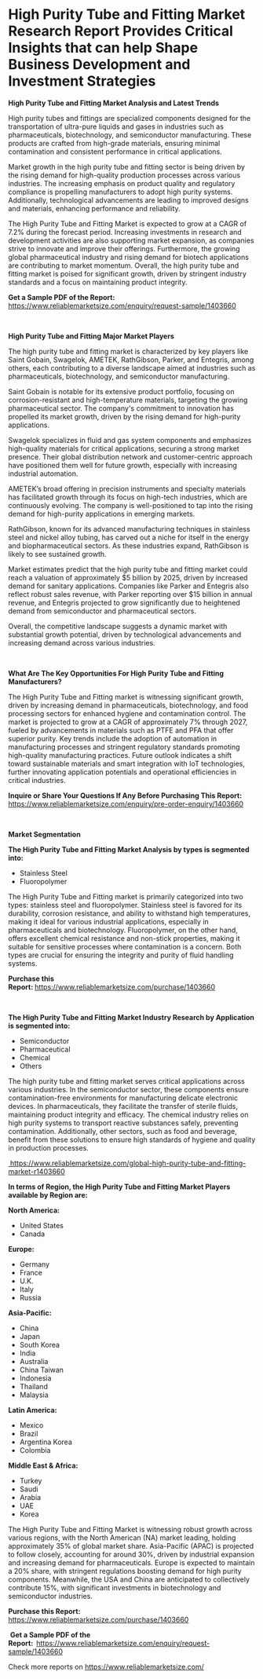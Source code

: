 <p><h1>High Purity Tube and Fitting Market Research Report Provides Critical Insights that can help Shape Business Development and Investment Strategies</h1></p><p><strong>High Purity Tube and Fitting Market Analysis and Latest Trends</strong></p>
<p><p>High purity tubes and fittings are specialized components designed for the transportation of ultra-pure liquids and gases in industries such as pharmaceuticals, biotechnology, and semiconductor manufacturing. These products are crafted from high-grade materials, ensuring minimal contamination and consistent performance in critical applications. </p><p>Market growth in the high purity tube and fitting sector is being driven by the rising demand for high-quality production processes across various industries. The increasing emphasis on product quality and regulatory compliance is propelling manufacturers to adopt high purity systems. Additionally, technological advancements are leading to improved designs and materials, enhancing performance and reliability. </p><p>The High Purity Tube and Fitting Market is expected to grow at a CAGR of 7.2% during the forecast period. Increasing investments in research and development activities are also supporting market expansion, as companies strive to innovate and improve their offerings. Furthermore, the growing global pharmaceutical industry and rising demand for biotech applications are contributing to market momentum. Overall, the high purity tube and fitting market is poised for significant growth, driven by stringent industry standards and a focus on maintaining product integrity.</p></p>
<p><strong>Get a Sample PDF of the Report:&nbsp;</strong> <a href="https://www.reliablemarketsize.com/enquiry/request-sample/1403660?utm_campaign=1133&utm_medium=2&utm_source=Github&utm_content=ia&utm_term=13012025&utm_id=high-purity-tube-and-fitting">https://www.reliablemarketsize.com/enquiry/request-sample/1403660</a></p>
<p>&nbsp;</p>
<p><strong>High Purity Tube and Fitting Major Market Players</strong></p>
<p><p>The high purity tube and fitting market is characterized by key players like Saint Gobain, Swagelok, AMETEK, RathGibson, Parker, and Entegris, among others, each contributing to a diverse landscape aimed at industries such as pharmaceuticals, biotechnology, and semiconductor manufacturing.</p><p>Saint Gobain is notable for its extensive product portfolio, focusing on corrosion-resistant and high-temperature materials, targeting the growing pharmaceutical sector. The company's commitment to innovation has propelled its market growth, driven by the rising demand for high-purity applications.</p><p>Swagelok specializes in fluid and gas system components and emphasizes high-quality materials for critical applications, securing a strong market presence. Their global distribution network and customer-centric approach have positioned them well for future growth, especially with increasing industrial automation.</p><p>AMETEK’s broad offering in precision instruments and specialty materials has facilitated growth through its focus on high-tech industries, which are continuously evolving. The company is well-positioned to tap into the rising demand for high-purity applications in emerging markets.</p><p>RathGibson, known for its advanced manufacturing techniques in stainless steel and nickel alloy tubing, has carved out a niche for itself in the energy and biopharmaceutical sectors. As these industries expand, RathGibson is likely to see sustained growth.</p><p>Market estimates predict that the high purity tube and fitting market could reach a valuation of approximately $5 billion by 2025, driven by increased demand for sanitary applications. Companies like Parker and Entegris also reflect robust sales revenue, with Parker reporting over $15 billion in annual revenue, and Entegris projected to grow significantly due to heightened demand from semiconductor and pharmaceutical sectors.</p><p>Overall, the competitive landscape suggests a dynamic market with substantial growth potential, driven by technological advancements and increasing demand across various industries.</p></p>
<p>&nbsp;</p>
<p><strong>What Are The Key Opportunities For High Purity Tube and Fitting Manufacturers?</strong></p>
<p><p>The High Purity Tube and Fitting market is witnessing significant growth, driven by increasing demand in pharmaceuticals, biotechnology, and food processing sectors for enhanced hygiene and contamination control. The market is projected to grow at a CAGR of approximately 7% through 2027, fueled by advancements in materials such as PTFE and PFA that offer superior purity. Key trends include the adoption of automation in manufacturing processes and stringent regulatory standards promoting high-quality manufacturing practices. Future outlook indicates a shift toward sustainable materials and smart integration with IoT technologies, further innovating application potentials and operational efficiencies in critical industries.</p></p>
<p><strong>Inquire or Share Your Questions If Any Before Purchasing This Report:</strong> <a href="https://www.reliablemarketsize.com/enquiry/pre-order-enquiry/1403660?utm_campaign=1133&utm_medium=2&utm_source=Github&utm_content=ia&utm_term=13012025&utm_id=high-purity-tube-and-fitting">https://www.reliablemarketsize.com/enquiry/pre-order-enquiry/1403660</a></p>
<p>&nbsp;</p>
<p><strong>Market Segmentation</strong></p>
<p><strong>The High Purity Tube and Fitting Market Analysis by types is segmented into:</strong></p>
<p><ul><li>Stainless Steel</li><li>Fluoropolymer</li></ul></p>
<p><p>The High Purity Tube and Fitting market is primarily categorized into two types: stainless steel and fluoropolymer. Stainless steel is favored for its durability, corrosion resistance, and ability to withstand high temperatures, making it ideal for various industrial applications, especially in pharmaceuticals and biotechnology. Fluoropolymer, on the other hand, offers excellent chemical resistance and non-stick properties, making it suitable for sensitive processes where contamination is a concern. Both types are crucial for ensuring the integrity and purity of fluid handling systems.</p></p>
<p><strong>Purchase this Report:&nbsp;</strong><a href="https://www.reliablemarketsize.com/purchase/1403660?utm_campaign=1133&utm_medium=2&utm_source=Github&utm_content=ia&utm_term=13012025&utm_id=high-purity-tube-and-fitting">https://www.reliablemarketsize.com/purchase/1403660</a></p>
<p>&nbsp;</p>
<p><strong>The High Purity Tube and Fitting Market Industry Research by Application is segmented into:</strong></p>
<p><ul><li>Semiconductor</li><li>Pharmaceutical</li><li>Chemical</li><li>Others</li></ul></p>
<p><p>The high purity tube and fitting market serves critical applications across various industries. In the semiconductor sector, these components ensure contamination-free environments for manufacturing delicate electronic devices. In pharmaceuticals, they facilitate the transfer of sterile fluids, maintaining product integrity and efficacy. The chemical industry relies on high purity systems to transport reactive substances safely, preventing contamination. Additionally, other sectors, such as food and beverage, benefit from these solutions to ensure high standards of hygiene and quality in production processes.</p></p>
<p><a href="https://www.reliablemarketsize.com/global-high-purity-tube-and-fitting-market-r1403660?utm_campaign=1133&utm_medium=2&utm_source=Github&utm_content=ia&utm_term=13012025&utm_id=high-purity-tube-and-fitting">&nbsp;https://www.reliablemarketsize.com/global-high-purity-tube-and-fitting-market-r1403660</a></p>
<p><strong>In terms of Region, the High Purity Tube and Fitting Market Players available by Region are:</strong></p>
<p>
    <p> <strong> North America: </strong>
        <ul>
            <li>United States</li>
            <li>Canada</li>
        </ul>
        </p> 
    <p> <strong> Europe: </strong>
        <ul>
            <li>Germany</li>
            <li>France</li>
            <li>U.K.</li>
            <li>Italy</li>
            <li>Russia</li>
        </ul>
        </p> 
    <p> <strong> Asia-Pacific: </strong>
        <ul>
            <li>China</li>
            <li>Japan</li>
            <li>South Korea</li>
            <li>India</li>
            <li>Australia</li>
            <li>China Taiwan</li>
            <li>Indonesia</li>
            <li>Thailand</li>
            <li>Malaysia</li>
        </ul>
        </p> 
    <p> <strong> Latin America: </strong>
        <ul>
            <li>Mexico</li>
            <li>Brazil</li>
            <li>Argentina Korea</li>
            <li>Colombia</li>
        </ul>
        </p> 
    <p> <strong> Middle East & Africa: </strong>
        <ul>
            <li>Turkey</li>
            <li>Saudi</li>
            <li>Arabia</li>
            <li>UAE</li>
            <li>Korea</li>
        </ul>
    </p>
    </p>
<p><p>The High Purity Tube and Fitting Market is witnessing robust growth across various regions, with the North American (NA) market leading, holding approximately 35% of global market share. Asia-Pacific (APAC) is projected to follow closely, accounting for around 30%, driven by industrial expansion and increasing demand for pharmaceuticals. Europe is expected to maintain a 20% share, with stringent regulations boosting demand for high purity components. Meanwhile, the USA and China are anticipated to collectively contribute 15%, with significant investments in biotechnology and semiconductor industries.</p></p>
<p><strong>Purchase this Report: </strong><a href="https://www.reliablemarketsize.com/purchase/1403660?utm_campaign=1133&utm_medium=2&utm_source=Github&utm_content=ia&utm_term=13012025&utm_id=high-purity-tube-and-fitting">https://www.reliablemarketsize.com/purchase/1403660</a></p>
<p>&nbsp;<strong>Get a Sample PDF of the Report:&nbsp;&nbsp;</strong><a href="https://www.reliablemarketsize.com/enquiry/request-sample/1403660?utm_campaign=1133&utm_medium=2&utm_source=Github&utm_content=ia&utm_term=13012025&utm_id=high-purity-tube-and-fitting">https://www.reliablemarketsize.com/enquiry/request-sample/1403660</a></p>
<p><strong></strong></p>
<p>Check more reports on <a href="https://www.reliablemarketsize.com/?utm_campaign=1133&utm_medium=2&utm_source=Github&utm_content=ia&utm_term=13012025&utm_id=high-purity-tube-and-fitting">https://www.reliablemarketsize.com/</a></p>